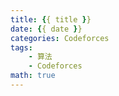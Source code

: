 ```yaml
---
title: {{ title }}
date: {{ date }}
categories: Codeforces
tags: 
    - 算法
    - Codeforces
math: true
---
```

